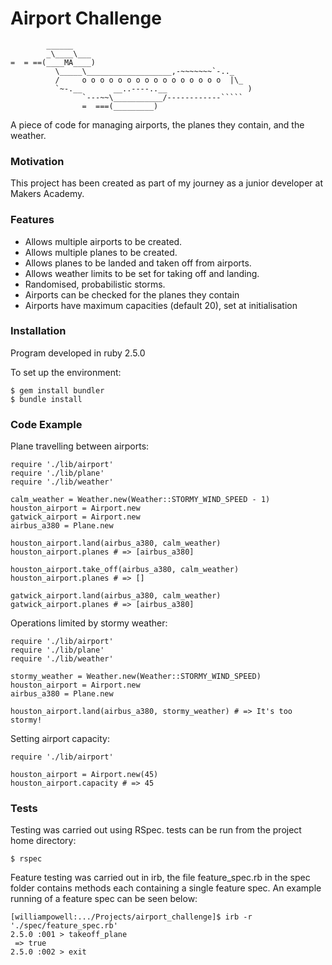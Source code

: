 # Airport Challenge

```
        ______
        _\____\___
=  = ==(____MA____)
          \_____\___________________,-~~~~~~~`-.._
          /     o o o o o o o o o o o o o o o o  |\_
          `~-.__       __..----..__                  )
                `---~~\___________/------------`````
                =  ===(_________)

```

A piece of code for managing airports, the planes they contain, and the weather.

### Motivation

This project has been created as part of my journey as a junior developer at Makers Academy.

### Features

- Allows multiple airports to be created.
- Allows multiple planes to be created.
- Allows planes to be landed and taken off from airports.
- Allows weather limits to be set for taking off and landing.
- Randomised, probabilistic storms.
- Airports can be checked for the planes they contain
- Airports have maximum capacities (default 20), set at initialisation

### Installation

Program developed in ruby 2.5.0

To set up the environment:

```
$ gem install bundler
$ bundle install
```

### Code Example

Plane travelling between airports:

```
require './lib/airport'
require './lib/plane'
require './lib/weather'

calm_weather = Weather.new(Weather::STORMY_WIND_SPEED - 1)
houston_airport = Airport.new
gatwick_airport = Airport.new
airbus_a380 = Plane.new

houston_airport.land(airbus_a380, calm_weather)
houston_airport.planes # => [airbus_a380]

houston_airport.take_off(airbus_a380, calm_weather)
houston_airport.planes # => []

gatwick_airport.land(airbus_a380, calm_weather)
gatwick_airport.planes # => [airbus_a380]
```

Operations limited by stormy weather:

```
require './lib/airport'
require './lib/plane'
require './lib/weather'

stormy_weather = Weather.new(Weather::STORMY_WIND_SPEED)
houston_airport = Airport.new
airbus_a380 = Plane.new

houston_airport.land(airbus_a380, stormy_weather) # => It's too stormy!
```

Setting airport capacity:

```
require './lib/airport'

houston_airport = Airport.new(45)
houston_airport.capacity # => 45
```

### Tests

Testing was carried out using RSpec. tests can be run from the project home directory:

```
$ rspec
```

Feature testing was carried out in irb, the file feature_spec.rb in the spec folder contains methods each containing a single feature spec. An example running of a feature spec can be seen below:

```
[williampowell:.../Projects/airport_challenge]$ irb -r './spec/feature_spec.rb'
2.5.0 :001 > takeoff_plane
 => true
2.5.0 :002 > exit
```

###
